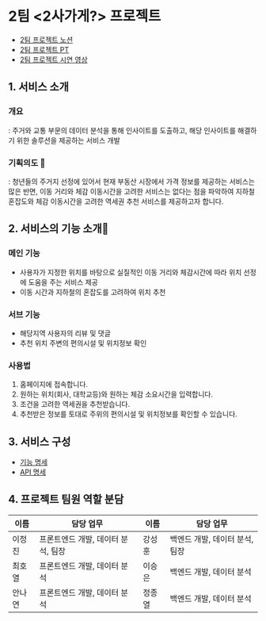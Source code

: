 # 2팀 <2사가게?> 프로젝트

- [2팀 프로젝트 노션](https://www.notion.so/jeongjong10/2-24-e66d59177213438ab8120ff2ec6d3ea5)
- [2팀 프로젝트 PT](https://docs.google.com/presentation/d/1QmkoWAhhMQhhkOXj4VM60wlJ7E5Gs4prW53s22Amuxs/edit#slide=id.g2232c5321fe_0_25)
- [2팀 프로젝트 시연 영상](https://drive.google.com/file/d/1JDA8xIvxGUJ7t2kAfnCuvVACaf5QFSzc/view?usp=share_link)

## 1. 서비스 소개

### 개요

: 주거와 교통 부문의 데이터 분석을 통해 인사이트를 도출하고, 해당 인사이트를 해결하기 위한 솔루션을 제공하는 서비스 개발

### 기획의도 🎯

: 청년들의 주거지 선정에 있어서
현재 부동산 시장에서 가격 정보를 제공하는 서비스는 많은 반면,
이동 거리와 체감 이동시간을 고려한 서비스는 없다는 점을 파악하여
지하철 혼잡도와 체감 이동시간을 고려한 역세권 추천 서비스를 제공하고자 합니다.

## 2. 서비스의 기능 소개🚀

### 메인 기능

- 사용자가 지정한 위치를 바탕으로 실질적인 이동 거리와 체감시간에 따라 위치 선정에 도움을 주는 서비스 제공
- 이동 시간과 지하철의 혼잡도를 고려하여 위치 추천

### 서브 기능

- 해당지역 사용자의 리뷰 및 댓글
- 추천 위치 주변의 편의시설 및 위치정보 확인

### 사용법

1. 홈페이지에 접속합니다.
2. 원하는 위치(회사, 대학교등)와 원하는 체감 소요시간을 입력합니다.
3. 조건을 고려한 역세권을 추천받습니다.
4. 추천받은 정보를 토대로 주위의 편의시설 및 위치정보를 확인할 수 있습니다.

## 3. 서비스 구성

- [기능 명세](https://docs.google.com/spreadsheets/d/1ClWtcq0ayfmQKbjAQk9e1KyxtVXRy8rUkJ_-awIyw1Y/edit#gid=0)
- [API 명세](https://docs.google.com/spreadsheets/d/1ClWtcq0ayfmQKbjAQk9e1KyxtVXRy8rUkJ_-awIyw1Y/edit#gid=418297014)

## 4. 프로젝트 팀원 역할 분담

| 이름   | 담당 업무                          | 이름   | 담당 업무                      |
| ------ | ---------------------------------- | ------ | ------------------------------ |
| 이정진 | 프론트엔드 개발, 데이터 분석, 팀장 | 강성훈 | 백엔드 개발, 데이터 분석, 팀장 |
| 최호열 | 프론트엔드 개발, 데이터 분석       | 이승은 | 백엔드 개발, 데이터 분석       |
| 안나연 | 프론트엔드 개발, 데이터 분석       | 정종열 | 백엔드 개발, 데이터 분석       |
